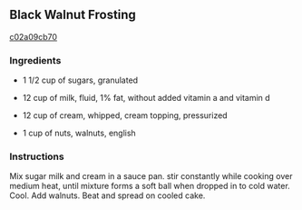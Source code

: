 ## Black Walnut Frosting

[c02a09cb70](http://www.food.com/recipe/black-walnut-frosting-232827)

### Ingredients

 - 1 1/2 cup of sugars, granulated

 - 12 cup of milk, fluid, 1% fat, without added vitamin a and vitamin d

 - 12 cup of cream, whipped, cream topping, pressurized

 - 1 cup of nuts, walnuts, english

### Instructions

Mix sugar milk and cream in a sauce pan. stir constantly while cooking over medium heat, until mixture forms a soft ball when dropped in to cold water. Cool. Add walnuts. Beat and spread on cooled cake.